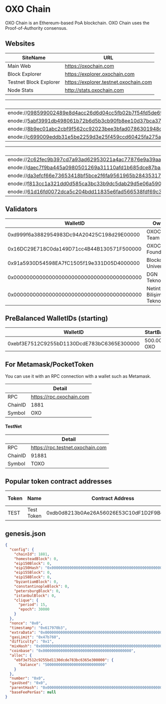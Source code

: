 # OXO Chain

OXO Chain is an Ethereum-based PoA blockchain. 
OXO Chain uses the Proof-of-Authority consensus.

## Websites

|SiteName|URL|
|--|--|
|Main Web|https://oxochain.com|
|Block Explorer|https://explorer.oxochain.com|
|Testnet Block Explorer|https://explorer.testnet.oxochain.com |
|Node Stats|http://stats.oxochain.com|

| BootNodes |
|--|
| enode://098599002489e8d4acc26d6d04cc5fb02b7f54fd5de69f52fed8473df66139b66d8395938f46c6c913bb4bc26f39029144d4ea992e3ba8927272be2f663142f8@31.210.159.190:31881 |
| enode://5abf3991db498061b72b6d5b3cb90fb8ee10d37bca377cb3b3f11b4f481d90afc3f3ceb7ee1ef43cfacdb6f450f2ef37a8ad08b10b4f9d04fd25a3f24d9a2de7@31.210.159.189:11881 |
| enode://8b9ec01abc2cbf9f562cc92023bee3bfad0786301948d576372d9ae7c66a567fcc530c90e0221da5898f049cf3f176ec474887eb04276a10aebb532f49d6e551@31.210.159.190:11881 |
| enode://c699009eddb31e5be2259d3e25f459ccd60425fa275aa00f908f0ca7230574953a5333ca1d46a198cfcab20d80d00b5087ec50a6a9e18eab2d2b77a5867bf7c7@95.216.106.234:11881 |

| Other Nodes |
|--|
| enode://2c62fec9b397cd7a93ad62953021a4ac77876e9a39aac1743a522e96bf05a7b02a028426bd477fbae681281ad5a0bb270b062f2b258d37a2c7286d3c1320ec71@31.210.159.189:21881 |
| enode://daec7f9ba445a0980501269a31110afd1b685dce87ba4b8ab946c24f39c4e329d5bb707af8a0e38b085ae88a6f7f62851bf619d4fa30cbf6afdf10a4a7fbd456@176.31.72.208:31881 |
| enode://da3efcf66e73653418bf5bce2f6fa9561965b28435317bc88eefb5021dd0565aaf90a9eeec0dafbb3097a64ed34fc5b9011f2b19ee924a5cd8c5505271df76bb@37.247.100.12:31881 |
| enode://f813cc1a321dd0d585ca3bc33b9dc5dab29d5e06a5907066ba71d8da7c9f84807e0aed65564578e78a6a62b53048b87db28780d18a4c34401bf3b444ee25e0ff@152.228.180.128:31881 |
| enode://61d16fd0072dca5c204bdd11835e6fad566538fdf69c351152398086a876ab03683871ba7a853e5cbe1f249b5204388277513dde0d5d006af6e4a5cb220ee18b@95.216.106.237:31881 |

## Validators

|WalletID |Owner |
|--|--|
| 0xd999f6a3882954983Dc94A20425C198d29E00000| OXOChain Team |
| 0x16DC29E718C0da149D71cc4B44B130571F500000| OXOChain Foundation |
| 0x91a5930D54598EA7fC1505f19e331D05D4000000| Blockchain University |
| 0x0000000000000000000000000000000000000000| DGN Teknoloji |
| 0x0000000000000000000000000000000000000000| Netinternet Bilişim Teknolojileri |



## PreBalanced WalletIDs (starting)

|WalletID |StartBalance  |
|--|--|
| 0xebf3E7512C9255bD1130DcdE783bC6365E300000|  500.000.000 OXO|


## For Metamask/PocketToken

You can use it with an RPC connection with a wallet such as Metamask. 

||Detail|
|--|--|
| RPC|  https://rpc.oxochain.com|
| ChainID |  1881|
| Symbol|  OXO|

#### TestNet

||Detail|
|--|--|
| RPC|  https://rpc.testnet.oxochain.com|
| ChainID |  91881|
| Symbol|  TOXO|

## Popular token contract addresses

|Token|Name|Contract Address  |Total Supply|*
|--|--|--|--|--|
|TEST|Test Token|0xdb0d8213b0Ae26A56026E53C10dF1D2F9Bd7330B|1.000.000|Mintable/Burnable|

## genesis.json

```json
{
  "config": {
    "chainId": 1881,
    "homesteadBlock": 0,
    "eip150Block": 0,
    "eip150Hash": "0x0000000000000000000000000000000000000000000000000000000000000000",
    "eip155Block": 0,
    "eip158Block": 0,
    "byzantiumBlock": 0,
    "constantinopleBlock": 0,
    "petersburgBlock": 0,
    "istanbulBlock": 0,
    "clique": {
      "period": 15,
      "epoch": 30000
    }
  },
  "nonce": "0x0",
  "timestamp": "0x617970b3",
  "extraData": "0x0000000000000000000000000000000000000000000000000000000000000000d999f6a3882954983dc94a20425c198d29e000000000000000000000000000000000000000000000000000000000000000000000000000000000000000000000000000000000000000000000000000000000000000",
  "gasLimit": "0x47b760",
  "difficulty": "0x1",
  "mixHash": "0x0000000000000000000000000000000000000000000000000000000000000000",
  "coinbase": "0x0000000000000000000000000000000000000000",
  "alloc": {
    "ebf3e7512c9255bd1130dcde783bc6365e300000": {
      "balance": "500000000000000000000000000"
    }
  },
  "number": "0x0",
  "gasUsed": "0x0",
  "parentHash": "0x0000000000000000000000000000000000000000000000000000000000000000",
  "baseFeePerGas": null
}


```


